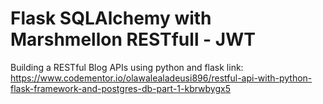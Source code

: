 # Flask SQLAlchemy with Marshmellon RESTfull - JWT
Building a RESTful Blog APIs using python and flask link: https://www.codementor.io/olawalealadeusi896/restful-api-with-python-flask-framework-and-postgres-db-part-1-kbrwbygx5
